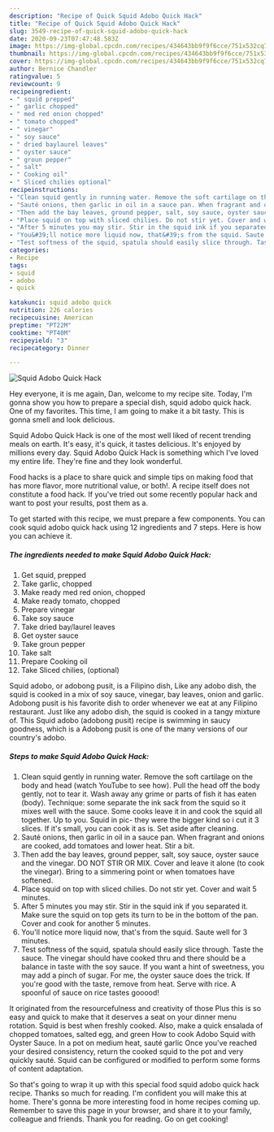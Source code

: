 ```yaml
---
description: "Recipe of Quick Squid Adobo Quick Hack"
title: "Recipe of Quick Squid Adobo Quick Hack"
slug: 3549-recipe-of-quick-squid-adobo-quick-hack
date: 2020-09-23T07:47:48.583Z
image: https://img-global.cpcdn.com/recipes/434643bb9f9f6cce/751x532cq70/squid-adobo-quick-hack-recipe-main-photo.jpg
thumbnail: https://img-global.cpcdn.com/recipes/434643bb9f9f6cce/751x532cq70/squid-adobo-quick-hack-recipe-main-photo.jpg
cover: https://img-global.cpcdn.com/recipes/434643bb9f9f6cce/751x532cq70/squid-adobo-quick-hack-recipe-main-photo.jpg
author: Bernice Chandler
ratingvalue: 5
reviewcount: 9
recipeingredient:
- " squid prepped"
- " garlic chopped"
- " med red onion chopped"
- " tomato chopped"
- " vinegar"
- " soy sauce"
- " dried baylaurel leaves"
- " oyster sauce"
- " groun pepper"
- " salt"
- " Cooking oil"
- " Sliced chilies optional"
recipeinstructions:
- "Clean squid gently in running water. Remove the soft cartilage on the body and head (watch YouTube to see how). Pull the head off the body gently, not to tear it. Wash away any grime or parts of fish it has eaten (body). Technique: some separate the ink sack from the squid so it mixes well with the sauce. Some cooks leave it in and cook the squid all together. Up to you. Squid in pic- they were the bigger kind so i cut it 3 slices. If it&#39;s small, you can cook it as is. Set aside after cleaning."
- "Sauté onions, then garlic in oil in a sauce pan. When fragrant and onions are cooked, add tomatoes and lower heat. Stir a bit."
- "Then add the bay leaves, ground pepper, salt, soy sauce, oyster sauce and the vinegar. DO NOT STIR OR MIX. Cover and leave it alone (to cook the vinegar). Bring to a simmering point or when tomatoes have softened."
- "Place squid on top with sliced chilies. Do not stir yet. Cover and wait 5 minutes."
- "After 5 minutes you may stir. Stir in the squid ink if you separated it. Make sure the squid on top gets its turn to be in the bottom of the pan. Cover and cook for another 5 minutes."
- "You&#39;ll notice more liquid now, that&#39;s from the squid. Saute well for 3 minutes."
- "Test softness of the squid, spatula should easily slice through. Taste the sauce. The vinegar should have cooked thru and there should be a balance in taste with the soy sauce. If you want a hint of sweetness, you may add a pinch of sugar. For me, the oyster sauce does the trick. If you&#39;re good with the taste, remove from heat. Serve with rice. A spoonful of sauce on rice tastes gooood!"
categories:
- Recipe
tags:
- squid
- adobo
- quick

katakunci: squid adobo quick 
nutrition: 226 calories
recipecuisine: American
preptime: "PT22M"
cooktime: "PT40M"
recipeyield: "3"
recipecategory: Dinner

---
```



![Squid Adobo Quick Hack](https://img-global.cpcdn.com/recipes/434643bb9f9f6cce/751x532cq70/squid-adobo-quick-hack-recipe-main-photo.jpg)

Hey everyone, it is me again, Dan, welcome to my recipe site. Today, I'm gonna show you how to prepare a special dish, squid adobo quick hack. One of my favorites. This time, I am going to make it a bit tasty. This is gonna smell and look delicious.

Squid Adobo Quick Hack is one of the most well liked of recent trending meals on earth. It's easy, it's quick, it tastes delicious. It's enjoyed by millions every day. Squid Adobo Quick Hack is something which I've loved my entire life. They're fine and they look wonderful.

Food hacks is a place to share quick and simple tips on making food that has more flavor, more nutritional value, or both!. A recipe itself does not constitute a food hack. If you&#39;ve tried out some recently popular hack and want to post your results, post them as a.


To get started with this recipe, we must prepare a few components. You can cook squid adobo quick hack using 12 ingredients and 7 steps. Here is how you can achieve it.

<!--inarticleads1-->

##### The ingredients needed to make Squid Adobo Quick Hack:

1. Get  squid, prepped
1. Take  garlic, chopped
1. Make ready  med red onion, chopped
1. Make ready  tomato, chopped
1. Prepare  vinegar
1. Take  soy sauce
1. Take  dried bay/laurel leaves
1. Get  oyster sauce
1. Take  groun pepper
1. Take  salt
1. Prepare  Cooking oil
1. Take  Sliced chilies, (optional)


Squid adobo, or adobong pusit, is a Filipino dish, Like any adobo dish, the squid is cooked in a mix of soy sauce, vinegar, bay leaves, onion and garlic. Adobong pusit is his favorite dish to order whenever we eat at any Filipino restaurant. Just like any adobo dish, the squid is cooked in a tangy mixture of. This Squid adobo (adobong pusit) recipe is swimming in saucy goodness, which is a Adobong pusit is one of the many versions of our country&#39;s adobo. 

<!--inarticleads2-->

##### Steps to make Squid Adobo Quick Hack:

1. Clean squid gently in running water. Remove the soft cartilage on the body and head (watch YouTube to see how). Pull the head off the body gently, not to tear it. Wash away any grime or parts of fish it has eaten (body). Technique: some separate the ink sack from the squid so it mixes well with the sauce. Some cooks leave it in and cook the squid all together. Up to you. Squid in pic- they were the bigger kind so i cut it 3 slices. If it&#39;s small, you can cook it as is. Set aside after cleaning.
1. Sauté onions, then garlic in oil in a sauce pan. When fragrant and onions are cooked, add tomatoes and lower heat. Stir a bit.
1. Then add the bay leaves, ground pepper, salt, soy sauce, oyster sauce and the vinegar. DO NOT STIR OR MIX. Cover and leave it alone (to cook the vinegar). Bring to a simmering point or when tomatoes have softened.
1. Place squid on top with sliced chilies. Do not stir yet. Cover and wait 5 minutes.
1. After 5 minutes you may stir. Stir in the squid ink if you separated it. Make sure the squid on top gets its turn to be in the bottom of the pan. Cover and cook for another 5 minutes.
1. You&#39;ll notice more liquid now, that&#39;s from the squid. Saute well for 3 minutes.
1. Test softness of the squid, spatula should easily slice through. Taste the sauce. The vinegar should have cooked thru and there should be a balance in taste with the soy sauce. If you want a hint of sweetness, you may add a pinch of sugar. For me, the oyster sauce does the trick. If you&#39;re good with the taste, remove from heat. Serve with rice. A spoonful of sauce on rice tastes gooood!


It originated from the resourcefulness and creativity of those Plus this is so easy and quick to make that it deserves a seat on your dinner menu rotation. Squid is best when freshly cooked. Also, make a quick ensalada of chopped tomatoes, salted egg, and green How to cook Adobo Squid with Oyster Sauce. In a pot on medium heat, sauté garlic Once you&#39;ve reached your desired consistency, return the cooked squid to the pot and very quickly sauté. Squid can be configured or modified to perform some forms of content adaptation. 

So that's going to wrap it up with this special food squid adobo quick hack recipe. Thanks so much for reading. I'm confident you will make this at home. There's gonna be more interesting food in home recipes coming up. Remember to save this page in your browser, and share it to your family, colleague and friends. Thank you for reading. Go on get cooking!
